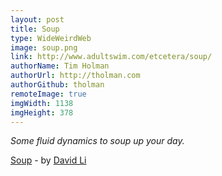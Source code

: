 ```yaml
---
layout: post
title: Soup
type: WideWeirdWeb
image: soup.png
link: http://www.adultswim.com/etcetera/soup/
authorName: Tim Holman
authorUrl: http://tholman.com
authorGithub: tholman
remoteImage: true
imgWidth: 1138
imgHeight: 378
---
```


_Some fluid dynamics to soup up your day._

[Soup](http://www.adultswim.com/etcetera/soup/) - by [David Li](http://david.li/)
